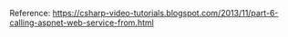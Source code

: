 Reference: https://csharp-video-tutorials.blogspot.com/2013/11/part-6-calling-aspnet-web-service-from.html
